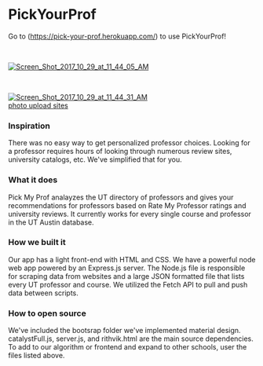 # PickYourProf

Go to (https://pick-your-prof.herokuapp.com/) to use PickYourProf!

<p><br></p>


<a href="https://ibb.co/ftFGVm"><img src="https://preview.ibb.co/gYZobR/Screen_Shot_2017_10_29_at_11_44_05_AM.png" alt="Screen_Shot_2017_10_29_at_11_44_05_AM" border="0"></a>

<p><br></p>


<a href="https://ibb.co/kHM6Vm"><img src="https://preview.ibb.co/nyfdbR/Screen_Shot_2017_10_29_at_11_44_31_AM.png" alt="Screen_Shot_2017_10_29_at_11_44_31_AM" border="0"></a><br /><a target='_blank' href='https://imgbb.com/'>photo upload sites</a><br />


<h3>Inspiration</h3>
There was no easy way to get personalized professor choices. Looking for a professor requires hours of looking through numerous review sites, university catalogs, etc. We've simplified that for you.

<h3>What it does</h3>
Pick My Prof analayzes the UT directory of professors and gives your recommendations for professors based on Rate My Professor ratings and university reviews. It currently works for every single course and professor in the UT Austin database.

<h3>How we built it</h3>
Our app has a light front-end with HTML and CSS. We have a powerful node web app powered by an Express.js server. The Node.js file is responsible for scraping data from websites and a large JSON formatted file that lists every UT professor and course. We utilized the Fetch API to pull and push data between scripts.

<h3>How to open source</h3>
We've included the bootsrap folder we've implemented material design. catalystFull.js, server.js, and rithvik.html are the main source dependencies. To add to our algorithm or frontend and expand to other schools, user the files listed above.
